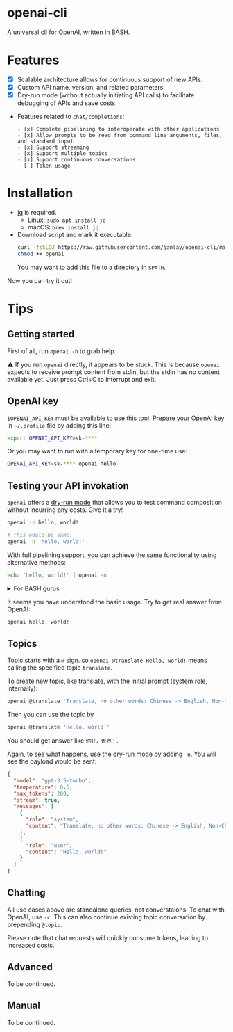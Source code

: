 # openai-cli
A universal cli for OpenAI, written in BASH.

# Features
- [x] Scalable architecture allows for continuous support of new APIs.
- [x] Custom API name, version, and related parameters.
- [x] Dry-run mode (without actually initiating API calls) to facilitate debugging of APIs and save costs.
- Features related to `chat/completions`:

      - [x] Complete pipelining to interoperate with other applications
      - [x] Allow prompts to be read from command line arguments, files, and standard input
      - [x] Support streaming
      - [x] Support multiple topics
      - [x] Support continuous conversations.
      - [ ] Token usage

# Installation
- [jq](https://stedolan.github.io/jq/) is required.
  - Linux: `sudo apt install jq`
  - macOS: `brew install jq`
- Download script and mark it executable:
  ```bash
  curl -fsSLOJ https://raw.githubusercontent.com/janlay/openai-cli/master/openai
  chmod +x openai
  ```
  You may want to add this file to a directory in `$PATH`. 

Now you can try it out!

# Tips
## Getting started
First of all, run `openai -h` to grab help.

⚠️ If you run `openai` directly, it appears to be stuck. This is because `openai` expects to receive prompt content from stdin, but the stdin has no content available yet. Just press Ctrl+C to interrupt and exit.

## OpenAI key
`$OPENAI_API_KEY` must be available to use this tool. Prepare your OpenAI key in `~/.profile` file by adding this line:
```bash
export OPENAI_API_KEY=sk-****
```
Or you may want to run with a temporary key for one-time use:
```bash
OPENAI_API_KEY=sk-**** openai hello
```

## Testing your API invokation
`openai` offers a [dry-run mode](https://en.wikipedia.org/wiki/Dry_run) that allows you to test command composition without incurring any costs. Give it a try!
```bash
openai -n hello, world!

# This would be same:
openai -n 'hello, world!'
```

With full pipelining support, you can achieve the same functionality using alternative methods:
```bash
echo 'hello, world!' | openai -n
```
<details>
<summary>For BASH gurus</summary>

This would be same:
```bash
echo 'hello, world!' >hello.txt
openai -n <hello.txt
```

Even this one:
```bash
openai -n <<<'hello, world!'
```

and this:
```bash
openai -n <<(echo 'hello, world!')
```
</details>

It seems you have understood the basic usage. Try to get real answer from OpenAI:
```bash
openai hello, world!
```

## Topics
Topic starts with a `@` sign. so `openai @translate Hello, world!` means calling the specified topic `translate`.

To create new topic, like translate, with the initial prompt (system role, internally):
```bash
openai @translate 'Translate, no other words: Chinese -> English, Non-Chinese -> Chinese'
```

Then you can use the topic by
```bash
openai @translate 'Hello, world!'
```
You should get answer like `你好，世界！`.

Again, to see what happens, use the dry-run mode by adding `-n`. You will see the payload would be sent:
```json
{
  "model": "gpt-3.5-turbo",
  "temperature": 0.5,
  "max_tokens": 200,
  "stream": true,
  "messages": [
    {
      "role": "system",
      "content": "Translate, no other words: Chinese -> English, Non-Chinese -> Chinese"
    },
    {
      "role": "user",
      "content": "Hello, world!"
    }
  ]
}
```

## Chatting
All use cases above are standalone queries, not converstaions. To chat with OpenAI, use `-c`. This can also continue existing topic conversation by prepending `@topic`.

Please note that chat requests will quickly consume tokens, leading to increased costs.

## Advanced
To be continued.

## Manual
To be continued.
